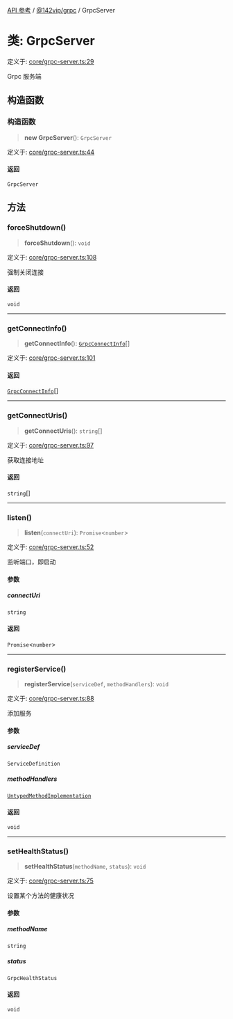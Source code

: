 [API 参考](../../../index.md) / [@142vip/grpc](../index.md) / GrpcServer

# 类: GrpcServer

定义于: [core/grpc-server.ts:29](https://github.com/142vip/core-x/blob/b6807ccf6c96718daee70c368eee9968a0b34d48/packages/grpc/src/core/grpc-server.ts#L29)

Grpc 服务端

## 构造函数

### 构造函数

> **new GrpcServer**(): `GrpcServer`

定义于: [core/grpc-server.ts:44](https://github.com/142vip/core-x/blob/b6807ccf6c96718daee70c368eee9968a0b34d48/packages/grpc/src/core/grpc-server.ts#L44)

#### 返回

`GrpcServer`

## 方法

### forceShutdown()

> **forceShutdown**(): `void`

定义于: [core/grpc-server.ts:108](https://github.com/142vip/core-x/blob/b6807ccf6c96718daee70c368eee9968a0b34d48/packages/grpc/src/core/grpc-server.ts#L108)

强制关闭连接

#### 返回

`void`

***

### getConnectInfo()

> **getConnectInfo**(): [`GrpcConnectInfo`](../interfaces/GrpcConnectInfo.md)[]

定义于: [core/grpc-server.ts:101](https://github.com/142vip/core-x/blob/b6807ccf6c96718daee70c368eee9968a0b34d48/packages/grpc/src/core/grpc-server.ts#L101)

#### 返回

[`GrpcConnectInfo`](../interfaces/GrpcConnectInfo.md)[]

***

### getConnectUris()

> **getConnectUris**(): `string`[]

定义于: [core/grpc-server.ts:97](https://github.com/142vip/core-x/blob/b6807ccf6c96718daee70c368eee9968a0b34d48/packages/grpc/src/core/grpc-server.ts#L97)

获取连接地址

#### 返回

`string`[]

***

### listen()

> **listen**(`connectUri`): `Promise`\<`number`\>

定义于: [core/grpc-server.ts:52](https://github.com/142vip/core-x/blob/b6807ccf6c96718daee70c368eee9968a0b34d48/packages/grpc/src/core/grpc-server.ts#L52)

监听端口，即启动

#### 参数

##### connectUri

`string`

#### 返回

`Promise`\<`number`\>

***

### registerService()

> **registerService**(`serviceDef`, `methodHandlers`): `void`

定义于: [core/grpc-server.ts:88](https://github.com/142vip/core-x/blob/b6807ccf6c96718daee70c368eee9968a0b34d48/packages/grpc/src/core/grpc-server.ts#L88)

添加服务

#### 参数

##### serviceDef

`ServiceDefinition`

##### methodHandlers

[`UntypedMethodImplementation`](../interfaces/UntypedMethodImplementation.md)

#### 返回

`void`

***

### setHealthStatus()

> **setHealthStatus**(`methodName`, `status`): `void`

定义于: [core/grpc-server.ts:75](https://github.com/142vip/core-x/blob/b6807ccf6c96718daee70c368eee9968a0b34d48/packages/grpc/src/core/grpc-server.ts#L75)

设置某个方法的健康状况

#### 参数

##### methodName

`string`

##### status

`GrpcHealthStatus`

#### 返回

`void`

